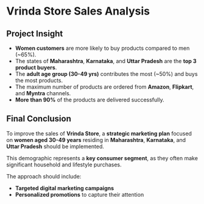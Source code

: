 # Vrinda Store Sales Analysis

## Project Insight

- **Women customers** are more likely to buy products compared to men (~65%).
- The states of **Maharashtra**, **Karnataka**, and **Uttar Pradesh** are the **top 3 product buyers**.
- The **adult age group (30-49 yrs)** contributes the most (~50%) and buys the most products.
- The maximum number of products are ordered from **Amazon**, **Flipkart**, and **Myntra** channels.
- **More than 90%** of the products are delivered successfully.

## Final Conclusion

To improve the sales of **Vrinda Store**, a **strategic marketing plan** focused on **women aged 30-49 years** residing in **Maharashtra**, **Karnataka**, and **Uttar Pradesh** should be implemented.

This demographic represents a **key consumer segment**, as they often make significant household and lifestyle purchases.

The approach should include:
- **Targeted digital marketing campaigns**
- **Personalized promotions** to capture their attention
